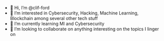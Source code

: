 - 👋 Hi, I’m @clif-ford
- 👀 I’m interested in Cybersecurity, Hacking, Machine Learning, Blockchain among several other tech stuff
- 🌱 I’m currently learning Ml and Cybersecurity
- 💞️ I’m looking to collaborate on anything interesting on the topics I linger on

<!---
clif-ford/clif-ford is a ✨ special ✨ repository because its `README.md` (this file) appears on your GitHub profile.
You can click the Preview link to take a look at your changes.
--->
